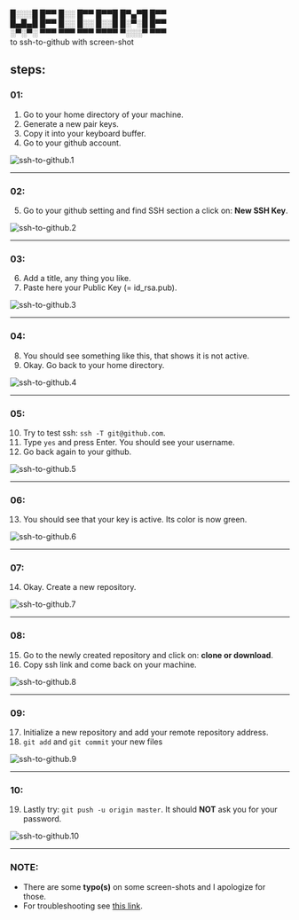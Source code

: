   
█░░░█ █▀▀ █░░ █▀▀ █▀▀█ █▀▄▀█ █▀▀    
█▄█▄█ █▀▀ █░░ █░░ █░░█ █░▀░█ █▀▀    
░▀░▀░ ▀▀▀ ▀▀▀ ▀▀▀ ▀▀▀▀ ▀░░░▀ ▀▀▀   
to ssh-to-github with screen-shot  

## steps:  

### 01:   
 1. Go to your home directory of your machine.  
 2. Generate a new pair keys.  
 3. Copy it into your keyboard buffer.  
 4. Go to your github account.  

![ssh-to-github.1](https://github.com/k-five/ssh-to-github/blob/master/shot/ssh-to-github.1.png)   

---  

### 02:    
 5. Go to your github setting and find SSH section a click on: **New SSH Key**.   
 
![ssh-to-github.2](https://github.com/k-five/ssh-to-github/blob/master/shot/ssh-to-github.2.png)  

---  

### 03:    
 6. Add a title, any thing you like.  
 7. Paste here your Public Key (= id_rsa.pub).  
 
![ssh-to-github.3](https://github.com/k-five/ssh-to-github/blob/master/shot/ssh-to-github.3.png)

---

### 04:  
 8. You should see something like this, that shows it is not active.  
 9. Okay. Go back to your home directory.  
 
![ssh-to-github.4](https://github.com/k-five/ssh-to-github/blob/master/shot/ssh-to-github.4.png)

---  

### 05:    
 10. Try to test ssh: `ssh -T git@github.com`.   
 11. Type `yes` and press Enter. You should see your username.   
 12. Go back again to your github.   
 
![ssh-to-github.5](https://github.com/k-five/ssh-to-github/blob/master/shot/ssh-to-github.5.png)  

---  

### 06:    
 13. You should see that your key is active. Its color is now green.  
 
![ssh-to-github.6](https://github.com/k-five/ssh-to-github/blob/master/shot/ssh-to-github.6.png)  

---

### 07:    
 14. Okay. Create a new repository.    
 
![ssh-to-github.7](https://github.com/k-five/ssh-to-github/blob/master/shot/ssh-to-github.7.png)

---  

### 08:    
 15. Go to the newly created repository and click on: **clone or download**.    
 16. Copy ssh link and come back on your machine.  

![ssh-to-github.8](https://github.com/k-five/ssh-to-github/blob/master/shot/ssh-to-github.8.png)

---  

### 09:    
 17. Initialize a new repository and add your remote repository address.    
 18. `git add` and `git commit` your new files  
 
![ssh-to-github.9](https://github.com/k-five/ssh-to-github/blob/master/shot/ssh-to-github.9.png)  

---  

### 10:  
 19. Lastly try: `git push -u origin master`. It should **NOT** ask you for your password.  

![ssh-to-github.10](https://github.com/k-five/ssh-to-github/blob/master/shot/ssh-to-github.10.png)  


---

### NOTE:  
 - There are some **typo(s)** on some screen-shots and I apologize for those.  
 - For troubleshooting see [this link](https://help.github.com/articles/connecting-to-github-with-ssh/).  
